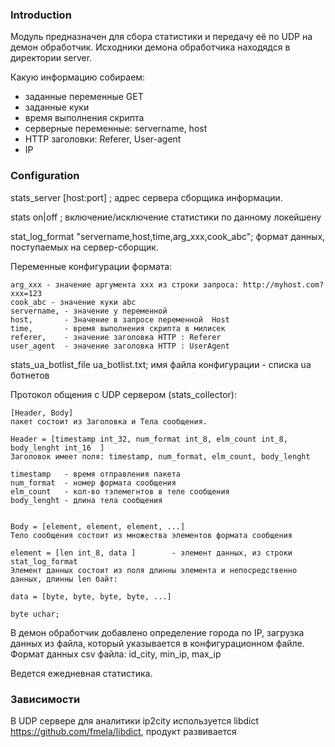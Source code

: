 ### Introduction

Модуль предназначен для сбора статистики и передачу её по UDP на демон обработчик. Исходники демона обработчика находядся в директории server.

Какую информацию собираем: 
- заданные переменные GET
- заданные куки
- время выполнения скрипта
- серверные переменные: servername, host 
- HTTP заголовки: Referer, User-agent
- IP

### Configuration


stats_server [host:port] ; 		адрес сервера сборщика информации.

stats on|off ;		 включение/исключение статистики по данному локейшену

stat_log_format  "servername,host,time,arg_xxx,cook_abc";  формат данных, поступаемых на сервер-сборщик.

Переменные конфигурации формата:

	arg_xxx - значение аргумента xxx из строки запроса: http://myhost.com?xxx=123 
	cook_abc - значение куки abc
	servername, - значение y переменной
	host,		- Значение в запросе переменной  Host
	time,		- время выполнения скрипта в милисек
	referer,	- значение заголовка HTTP : Referer
	user_agent	- значение заголовка HTTP : UserAgent


stats_ua_botlist_file ua_botlist.txt; имя файла конфигурации - списка ua ботнетов



Протокол общения с UDP сервером (stats_collector):

	[Header, Body]
	пакет состоит из Заголовка и Тела сообщения. 

	Header = [timestamp int_32, num_format int_8, elm_count int_8, body_lenght int_16  ]
	Заголовок имеет поля: timestamp, num_format, elm_count, body_lenght

	timestamp 	- время отправления пакета
	num_format 	- номер формата сообщения
	elm_count 	- кол-во тэлемегнтов в теле сообщения
	body_lenght	- длина тела сообщения


	Body = [element, element, element, ...]
	Тело сообщения состоит из множества элементов формата сообщения

	element = [len int_8, data ]		- элемент данных, из строки stat_log_format 
	Элемент данных состоит из поля длинны элемента и непосредственно данных, длинны len байт:

	data = [byte, byte, byte, byte, ...] 

	byte uchar;

В демон обработчик добавлено определение города по IP, загрузка данных из файла, который указывается в конфигурационном файле.
Формат данных csv файла: id_city, min_ip, max_ip

Ведется ежедневная статистика.


### Зависимости

В UDP сервере для аналитики  ip2city используется libdict https://github.com/fmela/libdict, продукт развивается 
